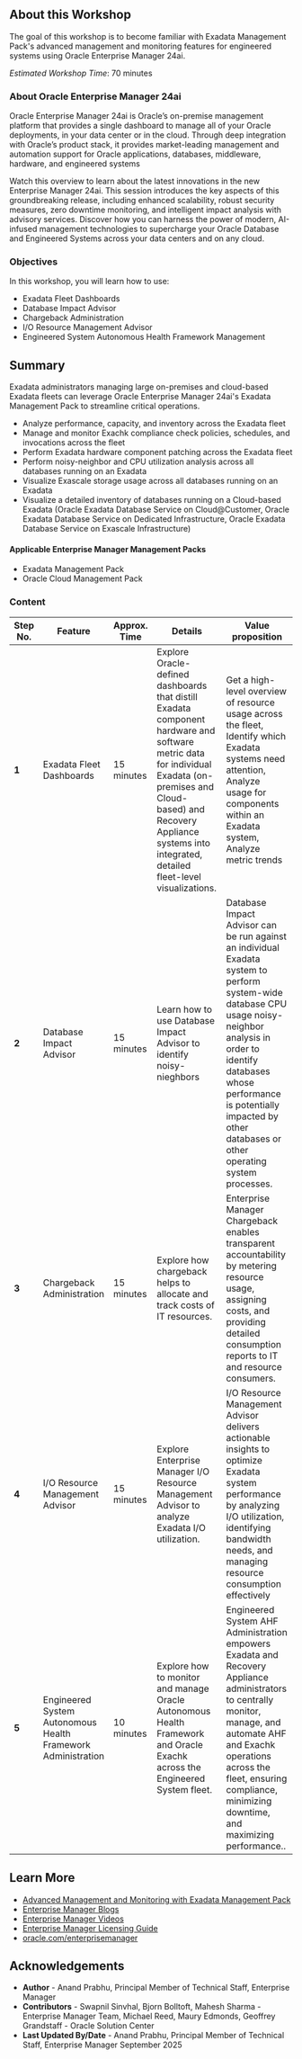 ## About this Workshop
The goal of this workshop is to become familiar with Exadata Management Pack's advanced management and monitoring features for engineered systems using Oracle Enterprise Manager 24ai.

*Estimated Workshop Time*: 70 minutes

### About Oracle Enterprise Manager 24ai
Oracle Enterprise Manager 24ai is Oracle’s on-premise management platform that provides a single dashboard to manage all of your Oracle deployments, in your data center or in the cloud. Through deep integration with Oracle’s product stack, it provides market-leading management and automation support for Oracle applications, databases, middleware, hardware, and engineered systems

Watch this overview to learn about the latest innovations in the new Enterprise Manager 24ai. This session introduces the key aspects of this groundbreaking release, including enhanced scalability, robust security measures, zero downtime monitoring, and intelligent impact analysis with advisory services. Discover how you can harness the power of modern, AI-infused management technologies to supercharge your Oracle Database and Engineered Systems across your data centers and on any cloud.

[](youtube:ZW5E1kZ6izw)

### Objectives
In this workshop, you will learn how to use:
- Exadata Fleet Dashboards
- Database Impact Advisor
- Chargeback Administration
- I/O Resource Management Advisor
- Engineered System Autonomous Health Framework Management

## Summary
Exadata administrators managing large on-premises and cloud-based Exadata fleets can leverage Oracle Enterprise Manager 24ai's Exadata Management Pack to streamline critical operations.

- Analyze performance, capacity, and inventory across the Exadata fleet
- Manage and monitor Exachk compliance check policies, schedules, and invocations across the fleet
- Perform Exadata hardware component patching across the Exadata fleet
- Perform noisy-neighbor and CPU utilization analysis across all databases running on an Exadata
- Visualize Exascale storage usage across all databases running on an Exadata
- Visualize a detailed inventory of databases running on a Cloud-based Exadata (Oracle Exadata Database Service on Cloud@Customer, Oracle Exadata Database Service on Dedicated Infrastructure, Oracle Exadata Database Service on Exascale Infrastructure)

#### Applicable Enterprise Manager Management Packs

- Exadata Management Pack
- Oracle Cloud Management Pack

### Content

  | **Step No.** | **Feature**                                   | **Approx. Time** | **Details**                                                                                                                                                                                                                    | **Value proposition**                                                                                                                                                                                                                                                                                                                                                                                                                                                                                                                                                      |
  |--------|-----------------------------------------------|------------------|--------------------------------------------------------------------------------------------------------------------------------------------------------------------------------------------------------------------------------|-----------------------------------------------------------------------------------------------------------------------------------------------------------------------------------------------------------------------------------------------------------------------------------------------------------------------------------------------------------------------------------------------------------------------------------------------------------------------------------------------------------------------------------------------------------------------------|
  | **1**  | Exadata Fleet Dashboards                              | 15 minutes       | Explore Oracle-defined dashboards that distill Exadata component hardware and software metric data for individual Exadata (on-premises and Cloud-based) and Recovery Appliance systems into integrated, detailed fleet-level visualizations.                         | Get a high-level overview of resource usage across the fleet, Identify which Exadata systems need attention, Analyze usage for components within an Exadata system, Analyze metric trends                                                                                                                                                                                                                                             |
  | **2**  | Database Impact Advisor                                | 15 minutes       | Learn how to use Database Impact Advisor to identify noisy-nieghbors                                                                                                                                              | Database Impact Advisor can be run against an individual Exadata system to perform system-wide database CPU usage noisy-neighbor analysis in order to identify databases whose performance is potentially impacted by other databases or other operating system processes.                                                                                                                                                                                                                                                                                                  |
  **3**  | Chargeback Administration                             | 15 minutes       | Explore how chargeback helps to allocate and track costs of IT resources.                                                 | Enterprise Manager Chargeback enables transparent accountability by metering resource usage, assigning costs, and providing detailed consumption reports to IT and resource consumers.                                                                                                                                          
  | **4**  | I/O Resource Management Advisor                         | 15 minutes       | Explore Enterprise Manager I/O Resource Management Advisor to analyze Exadata I/O utilization.                                                                                                           | I/O Resource Management Advisor delivers actionable insights to optimize Exadata system performance by analyzing I/O utilization, identifying bandwidth needs, and managing resource consumption effectively                                                                                                                                                                                                                                                                                                                                 |
  | **5**  | Engineered System Autonomous Health Framework Administration                          | 10 minutes       | Explore how to monitor and manage Oracle Autonomous Health Framework and Oracle Exachk across the Engineered System fleet. | Engineered System AHF Administration empowers Exadata and Recovery Appliance administrators to centrally monitor, manage, and automate AHF and Exachk operations across the fleet, ensuring compliance, minimizing downtime, and maximizing performance..                                                                                                                                                                                                                                                                                                                                                                                                                                                      |

## Learn More
- [Advanced Management and Monitoring with Exadata Management Pack](https://docs.oracle.com/en/enterprise-manager/cloud-control/enterprise-manager-cloud-control/24.1/emxad/exadata-management-pack-features.html)
- [Enterprise Manager Blogs](https://blogs.oracle.com/oem/)
- [Enterprise Manager Videos](https://docs.oracle.com/en/enterprise-manager/cloud-control/enterprise-manager-cloud-control/24.1/videos.html)
- [Enterprise Manager Licensing Guide](https://docs.oracle.com/en/enterprise-manager/cloud-control/enterprise-manager-cloud-control/24.1/oemli/enterprise-manager-licensing-information-user-manual.pdf)
- [oracle.com/enterprisemanager](https://www.oracle.com/enterprise-manager/)

## Acknowledgements
- **Author** - Anand Prabhu, Principal Member of Technical Staff, Enterprise Manager
- **Contributors** - Swapnil Sinvhal, Bjorn Bolltoft, Mahesh Sharma - Enterprise Manager Team, Michael Reed, Maury Edmonds, Geoffrey Grandstaff - Oracle Solution Center
- **Last Updated By/Date** - Anand Prabhu, Principal Member of Technical Staff, Enterprise Manager September 2025
